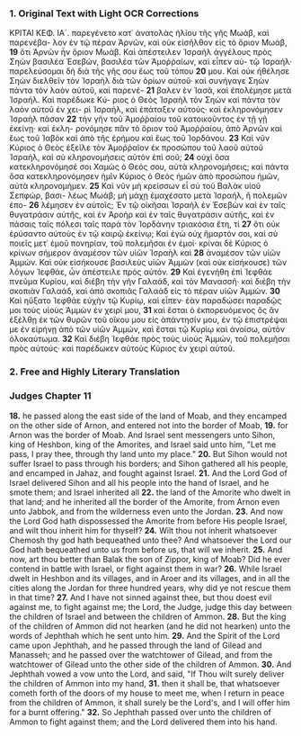 ### 1. Original Text with Light OCR Corrections

ΚΡΙΤΑΙ ΚΕΦ. ΙΑ´.
παρεγένετο κατ᾿ ἀνατολὰς ἡλίου τῆς γῆς Μωάβ, καὶ παρενέβα-
λον ἐν τῷ πέραν Ἀρνῶν, καὶ οὐκ εἰσῆλθον εἰς τὸ ὅριον Μωάβ,
**19** ὅτι Ἀρνῶν ἦν ὅριον Μωάβ. Καὶ ἀπέστειλεν Ἰσραὴλ ἀγγέλους πρὸς
    Σηὼν βασιλέα Ἑσεβών, βασιλέα τῶν Ἀμοῤῥαίων, καὶ εἶπεν αὐ-
    τῷ Ἰσραήλ· παρελεύσομαι δὴ διὰ τῆς γῆς σου ἕως τοῦ τόπου
**20** μου. Καὶ οὐκ ἠθέλησε Σηὼν διελθεῖν τὸν Ἰσραὴλ διὰ τῶν ὁρίων
    αὐτοῦ· καὶ συνήγαγε Σηὼν πάντα τὸν λαὸν αὐτοῦ, καὶ παρενέ-
**21** βαλεν ἐν Ἰασᾶ, καὶ ἐπολέμησε μετὰ Ἰσραήλ. Καὶ παρέδωκε Κύ-
    ριος ὁ Θεὸς Ἰσραὴλ τὸν Σηὼν καὶ πάντα τὸν λαὸν αὐτοῦ ἐν χει-
    ρὶ Ἰσραήλ, καὶ ἐπάταξεν αὐτούς· καὶ ἐκληρονόμησεν Ἰσραὴλ πᾶσαν
**22** τὴν γῆν τοῦ Ἀμοῤῥαίου τοῦ κατοικοῦντος ἐν τῇ γῇ ἐκείνῃ· καὶ ἐκλη-
    ρονόμησε πᾶν τὸ ὅριον τοῦ Ἀμοῤῥαίου, ἀπὸ Ἀρνῶν καὶ ἕως τοῦ Ἰαβὸκ
    καὶ ἀπὸ τῆς ἐρήμου καὶ ἕως τοῦ Ἰορδάνου.
**23** Καὶ νῦν Κύριος ὁ Θεὸς ἐξεῖλε τὸν Ἀμοῤῥαῖον ἐκ προσώπου τοῦ λαοῦ
    αὐτοῦ Ἰσραήλ, καὶ σὺ κληρονομήσεις αὐτὸν ἐπὶ σοῦ;
**24** οὐχὶ ὅσα κατεκληρονόμησέ σοι Χαμὼς ὁ Θεός σου, αὐτὰ κληρονομήσεις;
    καὶ πάντα ὅσα κατεκληρονόμησεν ἡμῖν Κύριος ὁ Θεὸς ἡμῶν ἀπὸ
    προσώπου ἡμῶν, αὐτὰ κληρονομήμεν.
**25** Καὶ νῦν μὴ κρείσσων εἶ σὺ τοῦ Βαλὰκ υἱοῦ Σεπφώρ, βασι-
    λέως Μωάβ; μὴ μάχῃ ἐμαχέσατο μετὰ Ἰσραήλ, ἢ πολεμῶν ἐπο-
**26** λέμησεν ἐν αὐτοῖς; Ἐν τῷ οἰκῆσαι Ἰσραὴλ ἐν Ἑσεβὼν καὶ ἐν ταῖς
    θυγατράσιν αὐτῆς, καὶ ἐν Ἀροὴρ καὶ ἐν ταῖς θυγατράσιν αὐτῆς, καὶ
    ἐν πάσαις ταῖς πόλεσι ταῖς παρὰ τὸν Ἰορδάνην τριακόσια ἔτη, τί
**27** ὅτι οὐκ ἐρύσαντο αὐτοὺς ἐν τῷ καιρῷ ἐκείνῳ; Καὶ ἐγὼ οὐχ ἥμαρτόν
    σοι, καὶ σὺ ποιεῖς μετ᾿ ἐμοῦ πονηρίαν, τοῦ πολεμῆσαι ἐν ἐμοί·
    κρίναι δὲ Κύριος ὁ κρίνων σήμερον ἀναμέσον τῶν υἱῶν Ἰσραὴλ καὶ
**28** ἀναμέσον τῶν υἱῶν Ἀμμών. Καὶ οὐκ εἰσήκουσε βασιλεὺς υἱῶν
    Ἀμμὼν (καὶ οὐκ εἰσήκουσε) τῶν λόγων Ἰεφθάε, ὧν ἀπέστειλε πρὸς
    αὐτόν.
**29** Καὶ ἐγενήθη ἐπὶ Ἰεφθάε πνεῦμα Κυρίου, καὶ διέβη τὴν γῆν
    Γαλαάδ, καὶ τὸν Μανασσῆ· καὶ διέβη τὴν σκοπιὰν Γαλαάδ, καὶ
    ἀπὸ σκοπιᾶς Γαλαὰδ εἰς τὸ πέραν υἱῶν Ἀμμών.
**30** Καὶ ηὔξατο Ἰεφθάε εὐχὴν τῷ Κυρίῳ, καὶ εἶπεν· ἐὰν παραδώσει
    παραδῷς μοι τοὺς υἱοὺς Ἀμμὼν ἐν χειρί μου,
**31** καὶ ἔσται ὁ ἐκπορευόμενος ὃς ἂν ἐξέλθῃ ἐκ τῶν θυρῶν τοῦ οἴκου μου
    εἰς ἀπάντησίν μου, ἐν τῷ ἐπιστρέψαι με ἐν εἰρήνῃ ἀπὸ τῶν υἱῶν
    Ἀμμών, καὶ ἔσται τῷ Κυρίῳ καὶ ἀνοίσω, αὐτὸν ὁλοκαύτωμα.
**32** Καὶ διέβη Ἰεφθάε πρὸς τοὺς υἱοὺς Ἀμμών, τοῦ πολεμῆσαι πρὸς αὐτούς·
    καὶ παρέδωκεν αὐτοὺς Κύριος ἐν χειρὶ αὐτοῦ.

### 2. Free and Highly Literary Translation

### Judges Chapter 11

**18.** he passed along the east side of the land of Moab, and they encamped on the other side of Arnon, and entered not into the border of Moab,
**19.** for Arnon was the border of Moab. And Israel sent messengers unto Sihon, king of Heshbon, king of the Amorites, and Israel said unto him, "Let me pass, I pray thee, through thy land unto my place."
**20.** But Sihon would not suffer Israel to pass through his borders; and Sihon gathered all his people, and encamped in Jahaz, and fought against Israel.
**21.** And the Lord God of Israel delivered Sihon and all his people into the hand of Israel, and he smote them; and Israel inherited all
**22.** the land of the Amorite who dwelt in that land; and he inherited all the border of the Amorite, from Arnon even unto Jabbok, and from the wilderness even unto the Jordan.
**23.** And now the Lord God hath dispossessed the Amorite from before His people Israel, and wilt thou inherit him for thyself?
**24.** Wilt thou not inherit whatsoever Chemosh thy god hath bequeathed unto thee? And whatsoever the Lord our God hath bequeathed unto us from before us, that will we inherit.
**25.** And now, art thou better than Balak the son of Zippor, king of Moab? Did he ever contend in battle with Israel, or fight against them in war?
**26.** While Israel dwelt in Heshbon and its villages, and in Aroer and its villages, and in all the cities along the Jordan for three hundred years, why did ye not rescue them in that time?
**27.** And I have not sinned against thee, but thou doest evil against me, to fight against me; the Lord, the Judge, judge this day between the children of Israel and between the children of Ammon.
**28.** But the king of the children of Ammon did not hearken (and he did not hearken) unto the words of Jephthah which he sent unto him.
**29.** And the Spirit of the Lord came upon Jephthah, and he passed through the land of Gilead and Manasseh; and he passed over the watchtower of Gilead, and from the watchtower of Gilead unto the other side of the children of Ammon.
**30.** And Jephthah vowed a vow unto the Lord, and said, "If Thou wilt surely deliver the children of Ammon into my hand,
**31.** then it shall be, that whatsoever cometh forth of the doors of my house to meet me, when I return in peace from the children of Ammon, it shall surely be the Lord's, and I will offer him for a burnt offering."
**32.** So Jephthah passed over unto the children of Ammon to fight against them; and the Lord delivered them into his hand.